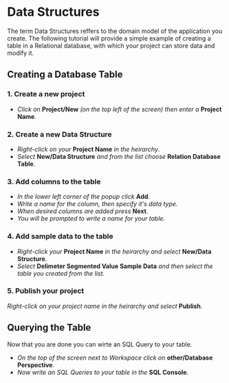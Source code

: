 Data Structures
===================================

The term Data Structures reffers to the domain model of the application you create. The following tutorial will provide a simple example of creating a table in a Relational database, with which your project can store data and modify it.


Creating a Database Table
-----------------------------------


### **1.** Create a new project

* _Click on_ **Project/New** _(on the top left of the screen) then enter a_ **Project Name**.

### **2.** Create a new Data Structure

* _Right-click on your_ **Project Name** _in the heirarchy_.
* _Select_ **New/Data Structure** _and from the list choose_ **Relation Database Table**.

### **3.** Add columns to the table

* _In the lower left corner of the popup click_ **Add**.
* _Write a name for the column, then specify it's data type._ 
* _When desired columns are added press_ **Next**.
* _You will be prompted to write a name for your table._

### **4.** Add sample data to the table

* _Right-click your_ **Project Name** _in the heirarchy and select_ **New/Data Structure**.
* _Select_ **Delimeter Segmented Value Sample Data** _and then select the table you created from the list._

### **5.** Publish your project

_Right-click on your project name in the heirarchy and select_ **Publish**.

Querying the Table
----------------------------------
Now that you are done you can wirte an SQL Query to your table.
* _On the top of the screen next to Workspace click on_ **other/Database Perspective**.
* _Now write an SQL Queries to your table in the_ **SQL Console**.

